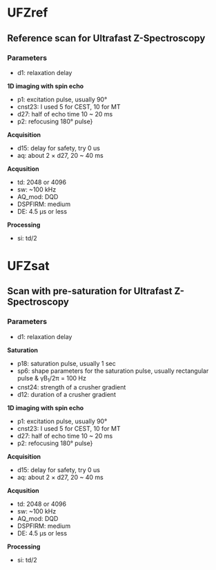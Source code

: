 # UFZref

## Reference scan for Ultrafast Z-Spectroscopy

### Parameters
* d1: relaxation delay

**1D imaging with spin echo**
* p1: excitation pulse, usually 90°
* cnst23: I used 5 for CEST, 10 for MT
* d27: half of echo time 10 ~ 20 ms
* p2: refocusing 180° pulse}

**Acquisition**
* d15: delay for safety, try 0 us
* aq: about 2 × d27, 20 ~ 40 ms

**Acqusition**
* td: 2048 or 4096
* sw: ~100 kHz
* AQ_mod: DQD
* DSPFIRM: medium
* DE: 4.5 μs or less

**Processing**
* si: td/2

# UFZsat

## Scan with pre-saturation for Ultrafast Z-Spectroscopy

### Parameters
* d1: relaxation delay

**Saturation**
* p18: saturation pulse, usually 1 sec
* sp6: shape parameters for the saturation pulse, usually rectangular pulse & γB<sub>1</sub>/2π = 100 Hz
* cnst24: strength of a crusher gradient
* d12: duration of a crusher gradient

**1D imaging with spin echo**
* p1: excitation pulse, usually 90°
* cnst23: I used 5 for CEST, 10 for MT
* d27: half of echo time 10 ~ 20 ms
* p2: refocusing 180° pulse}

**Acquisition**
* d15: delay for safety, try 0 us
* aq: about 2 × d27, 20 ~ 40 ms

**Acqusition**
* td: 2048 or 4096
* sw: ~100 kHz
* AQ_mod: DQD
* DSPFIRM: medium
* DE: 4.5 μs or less

**Processing**
* si: td/2

